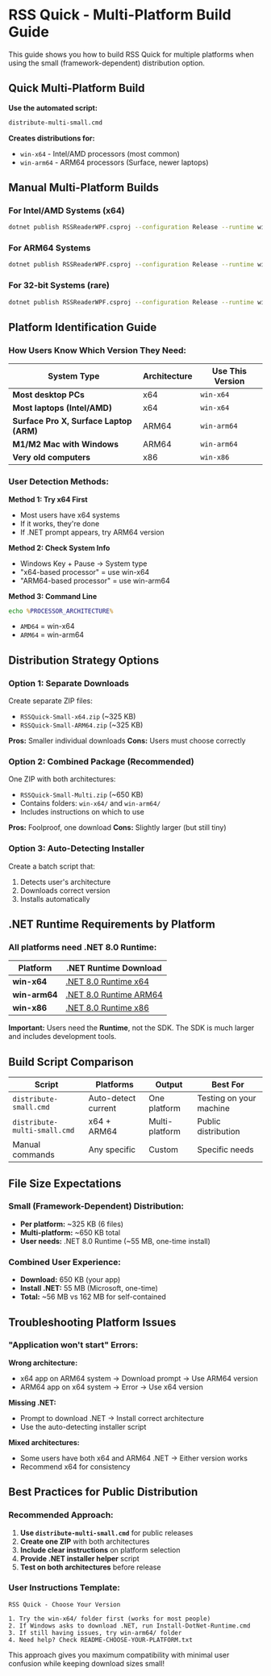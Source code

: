 # RSS Quick - Multi-Platform Build Guide

This guide shows you how to build RSS Quick for multiple platforms when using the small (framework-dependent) distribution option.

## Quick Multi-Platform Build

**Use the automated script:**
```bash
distribute-multi-small.cmd
```

**Creates distributions for:**
- `win-x64` - Intel/AMD processors (most common)
- `win-arm64` - ARM64 processors (Surface, newer laptops)

## Manual Multi-Platform Builds

### For Intel/AMD Systems (x64)
```bash
dotnet publish RSSReaderWPF.csproj --configuration Release --runtime win-x64 --self-contained false --output "dist-x64"
```

### For ARM64 Systems  
```bash
dotnet publish RSSReaderWPF.csproj --configuration Release --runtime win-arm64 --self-contained false --output "dist-arm64"
```

### For 32-bit Systems (rare)
```bash
dotnet publish RSSReaderWPF.csproj --configuration Release --runtime win-x86 --self-contained false --output "dist-x86"
```

## Platform Identification Guide

### How Users Know Which Version They Need:

| System Type | Architecture | Use This Version |
|-------------|--------------|------------------|
| **Most desktop PCs** | x64 | `win-x64` |
| **Most laptops (Intel/AMD)** | x64 | `win-x64` |
| **Surface Pro X, Surface Laptop (ARM)** | ARM64 | `win-arm64` |
| **M1/M2 Mac with Windows** | ARM64 | `win-arm64` |
| **Very old computers** | x86 | `win-x86` |

### User Detection Methods:

**Method 1: Try x64 First**
- Most users have x64 systems
- If it works, they're done
- If .NET prompt appears, try ARM64 version

**Method 2: Check System Info**
- Windows Key + Pause → System type
- "x64-based processor" = use win-x64
- "ARM64-based processor" = use win-arm64

**Method 3: Command Line**
```cmd
echo %PROCESSOR_ARCHITECTURE%
```
- `AMD64` = win-x64
- `ARM64` = win-arm64

## Distribution Strategy Options

### Option 1: Separate Downloads
Create separate ZIP files:
- `RSSQuick-Small-x64.zip` (~325 KB)
- `RSSQuick-Small-ARM64.zip` (~325 KB)

**Pros:** Smaller individual downloads
**Cons:** Users must choose correctly

### Option 2: Combined Package (Recommended)
One ZIP with both architectures:
- `RSSQuick-Small-Multi.zip` (~650 KB)
- Contains folders: `win-x64/` and `win-arm64/`
- Includes instructions on which to use

**Pros:** Foolproof, one download
**Cons:** Slightly larger (but still tiny)

### Option 3: Auto-Detecting Installer
Create a batch script that:
1. Detects user's architecture
2. Downloads correct version
3. Installs automatically

## .NET Runtime Requirements by Platform

### All platforms need .NET 8.0 Runtime:

| Platform | .NET Runtime Download |
|----------|----------------------|
| **win-x64** | [.NET 8.0 Runtime x64](https://dotnet.microsoft.com/download/dotnet/8.0) |
| **win-arm64** | [.NET 8.0 Runtime ARM64](https://dotnet.microsoft.com/download/dotnet/8.0) |
| **win-x86** | [.NET 8.0 Runtime x86](https://dotnet.microsoft.com/download/dotnet/8.0) |

**Important:** Users need the **Runtime**, not the SDK. The SDK is much larger and includes development tools.

## Build Script Comparison

| Script | Platforms | Output | Best For |
|--------|-----------|--------|----------|
| `distribute-small.cmd` | Auto-detect current | One platform | Testing on your machine |
| `distribute-multi-small.cmd` | x64 + ARM64 | Multi-platform | Public distribution |
| Manual commands | Any specific | Custom | Specific needs |

## File Size Expectations

### Small (Framework-Dependent) Distribution:
- **Per platform:** ~325 KB (6 files)
- **Multi-platform:** ~650 KB total
- **User needs:** .NET 8.0 Runtime (~55 MB, one-time install)

### Combined User Experience:
- **Download:** 650 KB (your app)
- **Install .NET:** 55 MB (Microsoft, one-time)
- **Total:** ~56 MB vs 162 MB for self-contained

## Troubleshooting Platform Issues

### "Application won't start" Errors:

**Wrong architecture:**
- x64 app on ARM64 system → Download prompt → Use ARM64 version
- ARM64 app on x64 system → Error → Use x64 version

**Missing .NET:**
- Prompt to download .NET → Install correct architecture
- Use the auto-detecting installer script

**Mixed architectures:**
- Some users have both x64 and ARM64 .NET → Either version works
- Recommend x64 for consistency

## Best Practices for Public Distribution

### Recommended Approach:
1. **Use `distribute-multi-small.cmd`** for public releases
2. **Create one ZIP** with both architectures
3. **Include clear instructions** on platform selection
4. **Provide .NET installer helper** script
5. **Test on both architectures** before release

### User Instructions Template:
```
RSS Quick - Choose Your Version

1. Try the win-x64/ folder first (works for most people)
2. If Windows asks to download .NET, run Install-DotNet-Runtime.cmd
3. If still having issues, try win-arm64/ folder
4. Need help? Check README-CHOOSE-YOUR-PLATFORM.txt
```

This approach gives you maximum compatibility with minimal user confusion while keeping download sizes small!
